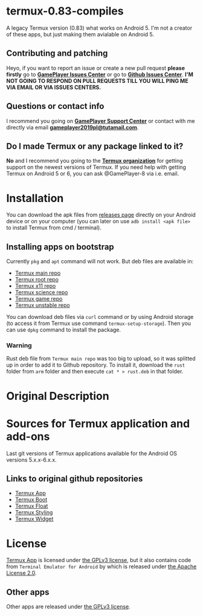 # termux-0.83-compiles
A legacy Termux version (0.83) what works on Android 5. I'm not a creator of these apps, but just making them avialable on Android 5.

## Contributing and patching
Heyo, if you want to report an issue or create a new pull request **please firstly** go to **[GamePlayer Issues Center](https://gameplayer.tru.io/issues)** or go to **[Github Issues Center](https://github.com/GamePlayer-8/issues/issues)**. **I'M NOT GOING TO RESPOND ON PULL REQUESTS TILL YOU WILL PING ME VIA EMAIL OR VIA ISSUES CENTERS.**

## Questions or contact info
I recommend you going on **[GamePlayer Support Center](https://gameplayer.tru.io/helpcenter)** or contact with me directly via email **gameplayer2019pl@tutamail.com**.

## Do I made Termux or any package linked to it?
**No** and I recommend you going to the **[Termux organization](https://github.com/termux)** for getting support on the newest versions of Termux. If you need help with getting Termux on Android 5 or 6, you can ask @GamePlayer-8 via i.e. email.

# Installation
You can download the apk files from [releases page](https://github.com/GamePlayer-8-Discontinued-Termux/termux-0.83-compiles/releases) directly on your Android device or on your computer (you can later on use `adb install <apk file>` to install Termux from cmd / terminal).

## Installing apps on bootstrap
Currently `pkg` and `apt` command will not work. But deb files are available in:
 * [Termux main repo](https://github.com/GamePlayer-8-Discontinued-Termux/deb-termux)
 * [Termux root repo](https://github.com/GamePlayer-8-Discontinued-Termux/deb-root)
 * [Termux x11 repo](https://github.com/GamePlayer-8-Discontinued-Termux/deb-x11)
 * [Termux science repo](https://github.com/GamePlayer-8-Discontinued-Termux/deb-science)
 * [Termux game repo](https://github.com/GamePlayer-8-Discontinued-Termux/deb-game)
 * [Termux unstable repo](https://github.com/GamePlayer-8-Discontinued-Termux/deb-unstable)

You can download deb files via `curl` command or by using Android storage (to access it from Termux use command `termux-setup-storage`). Then you can use `dpkg` command to install the package.

### Warning

Rust deb file from `Termux main repo` was too big to upload, so it was splitted up in order to add it to Github repository. To install it, download the `rust` folder from `arm` folder and then execute `cat * > rust.deb` in that folder.

# Original Description
Sources for Termux application and add-ons
==========================================

Last git versions of Termux applications available
for the Android OS versions 5.x.x-6.x.x.

## Links to original github repositories
 - [Termux App](https://github.com/termux/termux-app)
 - [Termux Boot](https://github.com/termux/termux-boot)
 - [Termux Float](https://github.com/termux/termux-float)
 - [Termux Styling](https://github.com/termux/termux-styling)
 - [Termux Widget](https://github.com/termux/termux-widget)

# License
[Termux App](https://github.com/termux/termux-app) is licensed under [the GPLv3 license](https://www.gnu.org/licenses/gpl.html), 
but it also contains code from `Terminal Emulator for Android` by which is released under [the Apache License 2.0](https://www.apache.org/licenses/).

## Other apps
Other apps are released under [the GPLv3 license](https://www.gnu.org/licenses/gpl.html).
